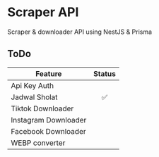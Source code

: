 # Scraper API

Scraper & downloader API using NestJS & Prisma

## ToDo

| Feature              | Status |
| -------------------- | :----: |
| Api Key Auth         |        |
| Jadwal Sholat        |   ✅   |
| Tiktok Downloader    |        |
| Instagram Downloader |        |
| Facebook Downloader  |        |
| WEBP converter       |        |
